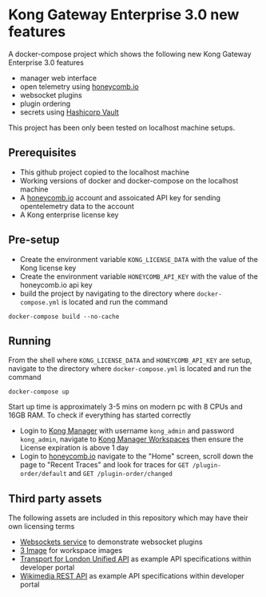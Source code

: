 # Kong Gateway Enterprise 3.0 new features

A docker-compose project which shows the following new Kong Gateway Enterprise 3.0 features
* manager web interface
* open telemetry using [honeycomb.io](https://honeycomb.io)
* websocket plugins
* plugin ordering
* secrets using [Hashicorp Vault](https://www.vaultproject.io/)

This project has been only been tested on localhost machine setups.

## Prerequisites

* This github project copied to the localhost machine
* Working versions of docker and docker-compose on the localhost machine
* A [honeycomb.io](https://honeycomb.io) account and assoicated API key for sending opentelemetry data to the account
* A Kong enterprise license key

## Pre-setup

* Create the environment variable ```KONG_LICENSE_DATA``` with the value of the Kong license key
* Create the environment variable ```HONEYCOMB_API_KEY``` with the value of the honeycomb.io api key
* build the project by navigating to the directory where ```docker-compose.yml``` is located and run the command
```
docker-compose build --no-cache
```

## Running

From the shell where ```KONG_LICENSE_DATA``` and ```HONEYCOMB_API_KEY``` are setup, navigate to the directory where ```docker-compose.yml``` is located and run the command
```
docker-compose up
```
Start up time is approximately 3-5 mins on modern pc with 8 CPUs and 16GB RAM. To check if everything has started correctly
* Login to [Kong Manager](http://localhost:8002/) with username ```kong_admin``` and password ```kong_admin```, navigate to [Kong Manager Workspaces](http://localhost:8002/overview) then ensure the License expiration is above 1 day
* Login to [honeycomb.io](https://honeycomb.io) navigate to the "Home" screen, scroll down the page to "Recent Traces" and look for traces for ```GET /plugin-order/default``` and ```GET /plugin-order/changed```

## Third party assets

The following assets are included in this repository which may have their own licensing terms

* [Websockets service](https://github.com/mheap/websocket-spike-test) to demonstrate websocket plugins
* [3 Image](https://www.svgrepo.com/svg/7916/three) for workspace images
* [Transport for London Unified API](https://api.tfl.gov.uk) as example API specifications within developer portal
* [Wikimedia REST API](https://en.wikipedia.org/api/rest_v1/) as example API specifications within developer portal
